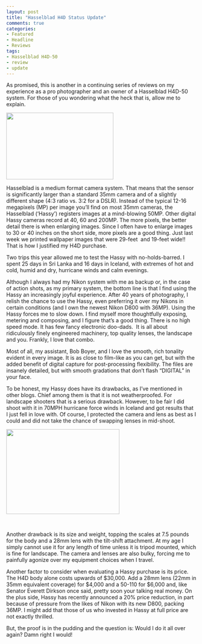 ```yaml
---
layout: post
title: "Hasselblad H4D Status Update"
comments: true
categories:
- Featured
- Headline
- Reviews
tags:
- Hasselblad H4D-50
- review
- update
---
```

As promised, this is another in a continuing series of reviews on my experience as a pro photographer and an owner of a Hasselblad H4D-50 system. For those of you wondering what the heck that is, allow me to explain.

<a href="http://blog.lesterpickerphoto.com/wp-content/uploads/2012/08/images.jpeg"><img class="size-full wp-image-2304" title="images" src="http://blog.lesterpickerphoto.com/wp-content/uploads/2012/08/images.jpeg" alt="" width="284" height="177" /></a>

Hasselblad is a medium format camera system. That means that the sensor is significantly larger than a standard 35mm camera and of a slightly different shape (4:3 ratio vs. 3:2 for a DSLR). Instead of the typical 12-16 megapixels (MP) per image you’ll find on most 35mm cameras, the Hasselblad (‘Hassy’) registers images at a mind-blowing 50MP. Other digital Hassy cameras record at 40, 60 and 200MP. The more pixels, the better detail there is when enlarging images. Since I often have to enlarge images to 30 or 40 inches on the short side, more pixels are a good thing. Just last week we printed wallpaper images that were 29-feet  and 19-feet wide!! That is how I justified my H4D purchase.

Two trips this year allowed me to test the Hassy with no-holds-barred. I spent 25 days in Sri Lanka and 16 days in Iceland, with extremes of hot and cold, humid and dry, hurricane winds and calm evenings.

Although I always had my Nikon system with me as backup or, in the case of action shots, as my primary system, the bottom line is that I find using the Hassy an increasingly joyful experience. After 40 years of photography, I relish the chance to use the Hassy, even preferring it over my Nikons in certain conditions (and I own the newest Nikon D800 with 36MP). Using the Hassy forces me to slow down. I find myself more thoughtfully exposing, metering and composing, and I figure that’s a good thing. There is no high speed mode. It has few fancy electronic doo-dads.  It is all about ridiculously finely engineered machinery, top quality lenses, the landscape and you. Frankly, I love that combo.

Most of all, my assistant, Bob Boyer, and I love the smooth, rich tonality evident in every image. It is as close to film-like as you can get, but with the added benefit of digital capture for post-processing flexibility. The files are insanely detailed, but with smooth gradations that don’t flash “DIGITAL” in your face.

To be honest, my Hassy does have its drawbacks, as I’ve mentioned in other blogs. Chief among them is that it is not weatherproofed. For landscape shooters that is a serious drawback. However, to be fair I did shoot with it in 70MPH hurricane force winds in Iceland and got results that I just fell in love with. Of course, I protected the camera and lens as best as I could and did not take the chance of swapping lenses in mid-shoot.

<a href="http://blog.lesterpickerphoto.com/wp-content/uploads/2012/08/A0020169-as-Smart-Object-1.jpg"><img class="size-medium wp-image-2301" title="A0020169 as Smart Object-1" src="http://blog.lesterpickerphoto.com/wp-content/uploads/2012/08/A0020169-as-Smart-Object-1-300x225.jpg" alt="" width="300" height="225" /></a>

&nbsp;

Another drawback is its size and weight, topping the scales at 7.5 pounds for the body and a 28mm lens with the tilt-shift attachment. At my age I simply cannot use it for any length of time unless it is tripod mounted, which is fine for landscape. The camera and lenses are also bulky, forcing me to painfully agonize over my equipment choices when I travel.

Another factor to consider when evaluating a Hassy purchase is its price. The H4D body alone costs upwards of $30,000. Add a 28mm lens (22mm in 35mm equivalent coverage) for $4,000 and a 50-110 for $6,000 and, like Senator Everett Dirkson once said, pretty soon your talking real money. On the plus side, Hassy has recently announced a 20% price reduction, in part because of pressure from the likes of Nikon with its new D800, packing 36MP. I might add that those of us who invested in Hassy at full price are not exactly thrilled.

But, the proof is in the pudding and the question is: Would I do it all over again? Damn right I would!